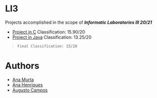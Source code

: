 
# LI3

Projects accomplished in the scope of <b><i>Informatic Laboratories III 20/21</i></b>

- <a href="https://github.com/sailoring-rgb/projetosLI3/tree/main/project_c">Project in C</a> Classification: 15.90/20
- <a href="https://github.com/sailoring-rgb/projetosLI3/tree/main/project_java">Project in Java</a> Classification: 13.25/20

> `Final Classification: 15/20`

# Authors

- <a href="https://github.com/AnaMurta10">Ana Murta</a>
- <a href="https://github.com/sailoring-rgb">Ana Henriques</a>
- <a href="https://github.com/Gustominox">Augusto Campos</a>
